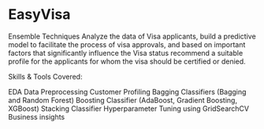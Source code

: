 # EasyVisa

Ensemble Techniques
Analyze the data of Visa applicants, build a predictive model to facilitate the process of visa approvals, and based on important factors that significantly influence the Visa status recommend a suitable profile for the applicants for whom the visa should be certified or denied.

Skills & Tools Covered:

EDA
Data Preprocessing
Customer Profiling
Bagging Classifiers (Bagging and Random Forest)
Boosting Classifier (AdaBoost, Gradient Boosting, XGBoost)
Stacking Classifier
Hyperparameter Tuning using GridSearchCV
Business insights
